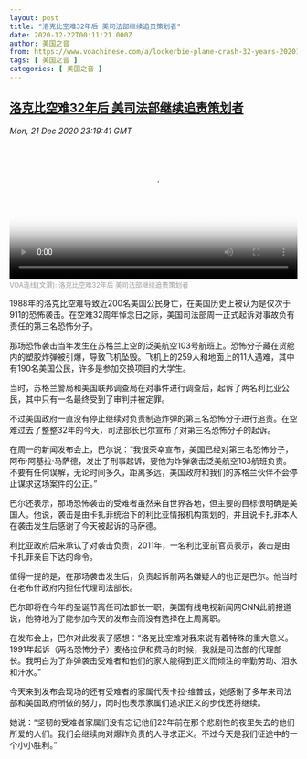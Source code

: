 ```yaml
---
layout: post
title: "洛克比空难32年后 美司法部继续追责策划者"
date: 2020-12-22T00:11:21.000Z
author: 美国之音
from: https://www.voachinese.com/a/lockerbie-plane-crash-32-years-20201221/5708123.html
tags: [ 美国之音 ]
categories: [ 美国之音 ]
---
```

<!--1608595881000-->
[洛克比空难32年后 美司法部继续追责策划者](https://www.voachinese.com/a/lockerbie-plane-crash-32-years-20201221/5708123.html)
------

<div>
<div><i>Mon, 21 Dec 2020 23:19:41 GMT</i></div><video poster="https://images.weserv.nl?url=gdb.voanews.com/4c163ccf-dd96-49ae-b7c1-d8ae63cb3b7f_tv_r1_s_w900.jpg" src="https://av.voanews.com/Videoroot/Pangeavideo/2020/12/4/4c/4c163ccf-dd96-49ae-b7c1-d8ae63cb3b7f_240p.mp4" style="width:100%" controls></video><div><small style="color: #999;">VOA连线(文灏): 洛克比空难32年后 美司法部继续追责策划者</small></div><p>1988年的洛克比空难导致近200名美国公民身亡，在美国历史上被认为是仅次于911的恐怖袭击。在空难32周年悼念日之际，美国司法部周一正式起诉对事故负有责任的第三名恐怖分子。</p><p>那场恐怖袭击当年发生在苏格兰上空的泛美航空103号航班上。恐怖分子藏在货舱内的塑胶炸弹被引爆，导致飞机坠毁。飞机上的259人和地面上的11人遇难，其中有190名美国公民，许多是参加交换项目的大学生。</p><p>当时，苏格兰警局和美国联邦调查局在对事件进行调查后，起诉了两名利比亚公民，其中只有一名最终受到了审判并被定罪。</p><p>不过美国政府一直没有停止继续对负责制造炸弹的第三名恐怖分子进行追责。在空难过去了整整32年的今天，司法部长巴尔宣布了对第三名恐怖分子的起诉。</p><p>在周一的新闻发布会上，巴尔说：“我很荣幸宣布，美国已经对第三名恐怖分子，阿布·阿基拉·马萨德，发出了刑事起诉，要他为炸弹袭击泛美航空103航班负责。不要有任何误解，无论时间多久，距离多远，美国政府和我们的苏格兰伙伴不会停止谋求这场案件的公正。”</p><p>巴尔还表示，那场恐怖袭击的受难者虽然来自世界各地，但主要的目标很明确是美国人。他说，袭击是由卡扎菲统治下的利比亚情报机构策划的，并且说卡扎菲本人在袭击发生后感谢了今天被起诉的马萨德。</p><p>利比亚政府后来承认了对袭击负责，2011年，一名利比亚前官员表示，袭击是由卡扎菲亲自下达的命令。</p><p>值得一提的是，在那场袭击发生后，负责起诉前两名嫌疑人的也正是巴尔。他当时在老布什政府内担任代理司法部长。</p><p>巴尔即将在今年的圣诞节离任司法部长一职，美国有线电视新闻网CNN此前报道说，他特地为了能参加今天的发布会而没有选择在上周离职。</p><p>在发布会上，巴尔对此发表了感想：“洛克比空难对我来说有着特殊的重大意义。1991年起诉（两名恐怖分子）麦格拉伊和费马的时候，我就是司法部的代理部长。我明白为了炸弹袭击受难者和他们的家人能得到正义而倾注的辛勤劳动、泪水和汗水。”</p><p>今天来到发布会现场的还有受难者的家属代表卡拉·维普兹，她感谢了多年来司法部和美国政府所做的努力，同时也表示家属们追求正义的步伐还将继续。</p><p>她说：“坚韧的受难者家属们没有忘记他们22年前在那个悲剧性的夜里失去的他们所爱的人们。我们会继续向对爆炸负责的人寻求正义。不过今天是我们征途中的一个小小胜利。”</p>
</div>

